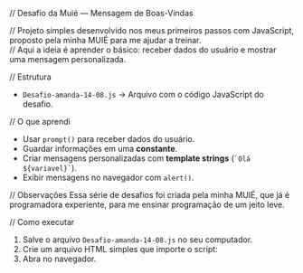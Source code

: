 // Desafio da Muié — Mensagem de Boas-Vindas

// Projeto simples desenvolvido nos meus primeiros passos com JavaScript, proposto pela minha MUIÉ para me ajudar a treinar.  
// Aqui a ideia é aprender o básico: receber dados do usuário e mostrar uma mensagem personalizada.

// Estrutura
- `Desafio-amanda-14-08.js` → Arquivo com o código JavaScript do desafio.

// O que aprendi
- Usar `prompt()` para receber dados do usuário.
- Guardar informações em uma **constante**.
- Criar mensagens personalizadas com **template strings** (`` `Olá ${variavel}` ``).
- Exibir mensagens no navegador com `alert()`.

// Observações
Essa série de desafios foi criada pela minha MUIÉ, que já é programadora experiente, para me ensinar programação de um jeito leve.

// Como executar
1. Salve o arquivo `Desafio-amanda-14-08.js` no seu computador.
2. Crie um arquivo HTML simples que importe o script:
3. Abra no navegador.
